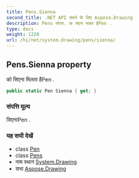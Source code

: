 ```yaml
---
title: Pens.Sienna
second_title: .NET API संदर्भ के लिए Aspose.Drawing
description: Pens संपत्त. क सएन मलत हैPen .
type: docs
weight: 1220
url: /hi/net/system.drawing/pens/sienna/
---
```

## Pens.Sienna property

को सिएना मिलता हैPen .

```csharp
public static Pen Sienna { get; }
```

### संपत्ति मूल्य

सिएनाPen .

### यह सभी देखें

* class [Pen](../../pen/)
* class [Pens](../)
* नाम स्थान [System.Drawing](../../pens/)
* सभा [Aspose.Drawing](../../../)


